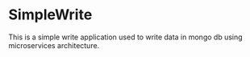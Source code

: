 # SimpleWrite

This is a simple write application used to write data in mongo db using microservices architecture.
